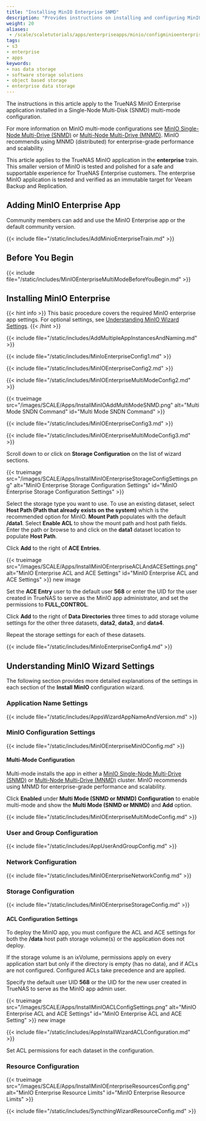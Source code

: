 ```yaml
---
title: "Installing MinIO Enterprise SNMD"
description: "Provides instructions on installing and configuring MinIO Enterprise in a Single-Node Multi-Disk (SNMD) configuration."
weight: 20 
aliases:
 - /scale/scaletutorials/apps/enterpriseapps/minio/configminioenterprisesnmd/
tags:
- s3
- enterprise
- apps
keywords:
- nas data storage
- software storage solutions
- object based storage
- enterprise data storage
---
```



The instructions in this article apply to the TrueNAS MinIO Enterprise application installed in a Single-Node Multi-Disk (SNMD) multi-mode configuration.

For more information on MinIO multi-mode configurations see [MinIO Single-Node Multi-Drive (SNMD)](https://min.io/docs/minio/linux/operations/install-deploy-manage/deploy-minio-single-node-multi-drive.html) or [Multi-Node Multi-Drive (MNMD)](https://min.io/docs/minio/linux/operations/install-deploy-manage/deploy-minio-multi-node-multi-drive.html#minio-mnmd). MinIO recommends using MNMD (distributed) for enterprise-grade performance and scalability.

This article applies to the TrueNAS MinIO application in the **enterprise** train.
This smaller version of MinIO is tested and polished for a safe and supportable experience for TrueNAS Enterprise customers.
The enterprise MinIO application is tested and verified as an immutable target for Veeam Backup and Replication.

## Adding MinIO Enterprise App
Community members can add and use the MinIO Enterprise app or the default community version.

{{< include file="/static/includes/AddMinioEnterpriseTrain.md" >}}

## Before You Begin

{{< include file="/static/includes/MinIOEnterpriseMultiModeBeforeYouBegin.md" >}}

## Installing MinIO Enterprise

{{< hint info >}}
This basic procedure covers the required MinIO enterprise app settings.
For optional settings, see [Understanding MinIO Wizard Settings](#understanding-minio-wizard-settings).
{{< /hint >}}

{{< include file="/static/includes/AddMultipleAppInstancesAndNaming.md" >}}

{{< include file="/static/includes/MinIoEnterpriseConfig1.md" >}}

{{< include file="/static/includes/MinIOEnterpriseConfig2.md" >}}

{{< include file="/static/includes/MinIOEnterpriseMultiModeConfig2.md" >}}

{{< trueimage src="/images/SCALE/Apps/InstallMinIOAddMultiModeSNMD.png" alt="Multi Mode SNDN Command" id="Multi Mode SNDN Command" >}}

{{< include file="/static/includes/MinIOEnterpriseConfig3.md" >}}

{{< include file="/static/includes/MinIOEnterpriseMultiModeConfig3.md" >}}

Scroll down to or click on **Storage Configuration** on the list of wizard sections.

{{< trueimage src="/images/SCALE/Apps/InstallMinIOEnterpriseStorageConfigSettings.png" alt="MinIO Enterprise Storage Configuration Settings" id="MinIO Enterprise Storage Configuration Settings" >}}

Select the storage type you want to use.
To use an existing dataset, select **Host Path (Path that already exists on the system)** which is the recommended option for MinIO.
**Mount Path** populates with the default **/data1**.
Select **Enable ACL** to show the mount path and host path fields.
Enter the path or browse to and click on the **data1** dataset location to populate **Host Path**.

Click **Add** to the right of **ACE Entries**.

{{< trueimage src="/images/SCALE/Apps/InstallMinIOEnterpriseACLAndACESettings.png" alt="MinIO Enterprise ACL and ACE Settings" id="MinIO Enterprise ACL and ACE Settings" >}} new image

Set the **ACE Entry** user to the default user **568** or enter the UID for the user created in TrueNAS to serve as the MinIO app administrator, and set the permissions to **FULL_CONTROL**.

Click **Add** to the right of **Data Directories** three times to add storage volume settings for the other three datasets, **data2**, **data3**, and **data4**.

Repeat the storage settings for each of these datasets.

{{< include file="/static/includes/MinIoEnterpriseConfig4.md" >}}

## Understanding MinIO Wizard Settings
The following section provides more detailed explanations of the settings in each section of the **Install MinIO** configuration wizard.

### Application Name Settings

{{< include file="/static/includes/AppsWizardAppNameAndVersion.md" >}}

### MinIO Configuration Settings

{{< include file="/static/includes/MinIOEnterpriseMinIOConfig.md" >}}

#### Multi-Mode Configuration
Multi-mode installs the app in either a [MinIO Single-Node Multi-Drive (SNMD)](https://min.io/docs/minio/linux/operations/install-deploy-manage/deploy-minio-single-node-multi-drive.html) or [Multi-Node Multi-Drive (MNMD)](https://min.io/docs/minio/linux/operations/install-deploy-manage/deploy-minio-multi-node-multi-drive.html#minio-mnmd) cluster.
MinIO recommends using MNMD for enterprise-grade performance and scalability.

Click **Enabled** under **Multi Mode (SNMD or MNMD) Configuration** to enable multi-mode and show the **Multi Mode (SNMD or MNMD)** and **Add** option.

{{< include file="/static/includes/MinIOEnterpriseMultiModeConfig.md" >}}

### User and Group Configuration

{{< include file="/static/includes/AppUserAndGroupConfig.md" >}}

### Network Configuration

{{< include file="/static/includes/MinIOEnterpriseNetworkConfig.md" >}}

### Storage Configuration

{{< include file="/static/includes/MinIOEnterpriseStorageConfig.md" >}}

#### ACL Configuration Settings
To deploy the MinIO app, you must configure the ACL and ACE settings for both the **/data** host path storage volume(s) or the application does not deploy.

If the storage volume is an ixVolume, permissions apply on every application start but only if the directory is empty (has no data), and if ACLs are not configured.
Configured ACLs take precedence and are applied.

Specify the default user UID **568** or the UID for the new user created in TrueNAS to serve as the MinIO app admin user.

{{< trueimage src="/images/SCALE/Apps/InstallMinIOACLConfigSettings.png" alt="MinIO Enterprise ACL and ACE Settings" id="MinIO Enterprise ACL and ACE Setting" >}} new image

{{< include file="/static/includes/AppInstallWizardACLConfiguration.md" >}}

Set ACL permissions for each dataset in the configuration.

### Resource Configuration

{{< trueimage src="/images/SCALE/Apps/InstallMinIOEnterpriseResourcesConfig.png" alt="MinIO Enterprise Resource Limits" id="MinIO Enterprise Resource Limits" >}}

{{< include file="/static/includes/SyncthingWizardResourceConfig.md" >}}